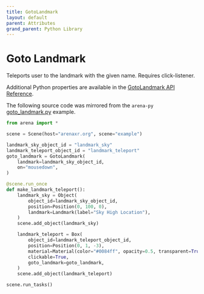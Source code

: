 ```yaml
---
title: GotoLandmark
layout: default
parent: Attributes
grand_parent: Python Library
---
```


# Goto Landmark

Teleports user to the landmark with the given name. Requires click-listener.

Additional Python properties are available in the [GotoLandmark API Reference](/content/python-api/attributes/goto_landmark).

The following source code was mirrored from the `arena-py` [goto_landmark.py](https://github.com/arenaxr/arena-py/blob/master/examples/attributes/goto_landmark.py) example.

```python
from arena import *

scene = Scene(host="arenaxr.org", scene="example")

landmark_sky_object_id = "landmark_sky"
landmark_teleport_object_id = "landmark_teleport"
goto_landmark = GotoLandmark(
    landmark=landmark_sky_object_id,
    on="mousedown",
)

@scene.run_once
def make_landmark_teleport():
    landmark_sky = Object(
        object_id=landmark_sky_object_id,
        position=Position(0, 100, 0),
        landmark=Landmark(label="Sky High Location"),
    )
    scene.add_object(landmark_sky)

    landmark_teleport = Box(
        object_id=landmark_teleport_object_id,
        position=Position(0, 1, -3),
        material=Material(color="#0084ff", opacity=0.5, transparent=True),
        clickable=True,
        goto_landmark=goto_landmark,
    )
    scene.add_object(landmark_teleport)

scene.run_tasks()
```
